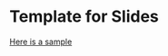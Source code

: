 # Template for Slides

[Here is a sample](https://thomasjpfan.github.io/slides-template/?p=slides.md)
